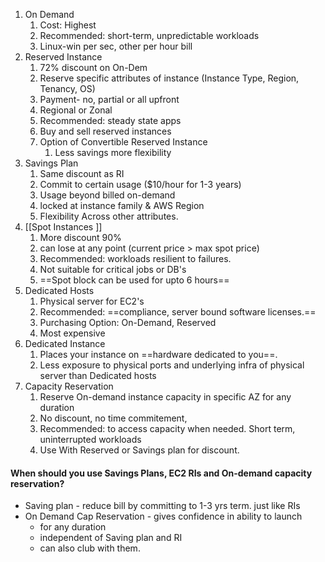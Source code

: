
1. On Demand
	1. Cost: Highest
	2. Recommended: short-term, unpredictable workloads
	3. Linux-win per sec, other per hour bill
2. Reserved Instance
	1. 72% discount on On-Dem
	2. Reserve specific attributes of instance (Instance Type, Region, Tenancy, OS)
	3. Payment- no, partial or all upfront
	4. Regional or Zonal
	5. Recommended: steady state apps
	6. Buy and sell reserved instances
	7. Option of Convertible Reserved Instance
		1. Less savings more flexibility
3. Savings Plan
	1. Same discount as RI
	2. Commit to certain usage ($10/hour for 1-3 years)
	3. Usage beyond billed on-demand
	4. locked at instance family & AWS  Region
	5. Flexibility Across other attributes.
4. [[Spot Instances ]]
	1. More discount 90%
	2. can lose at any point (current price > max spot price)
	3. Recommended: workloads resilient to failures.
	4. Not suitable for critical jobs or DB's
	5. ==Spot block can be used for upto 6 hours==
5. Dedicated Hosts
	1. Physical server for EC2's 
	2. Recommended: ==compliance, server bound software licenses.== 
	3. Purchasing Option: On-Demand, Reserved
	4. Most expensive
6. Dedicated Instance 
	1. Places your instance on ==hardware dedicated to you==.
	2. Less exposure to physical ports and underlying infra of physical server than Dedicated hosts
7. Capacity Reservation
	1.  Reserve On-demand instance capacity in specific AZ for any duration
	2. No discount, no time commitement,
	3. Recommended: to access capacity when needed. Short term, uninterrupted workloads
	4. Use With Reserved or Savings plan for discount.


#### When should you use Savings Plans, EC2 RIs and On-demand capacity reservation?
- Saving plan - reduce bill by committing to 1-3 yrs term. just like RIs
- On Demand Cap Reservation - gives confidence in ability to launch 
	- for any duration 
	- independent of Saving plan and RI
	- can also club with them.